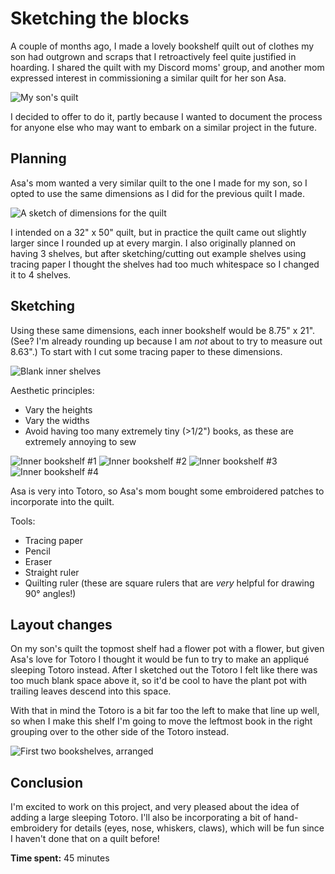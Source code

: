 <h1>Sketching the blocks</h1>

A couple of months ago, I made a lovely bookshelf quilt out of clothes my son had outgrown and scraps that I retroactively feel quite justified in hoarding. I shared the quilt with my Discord moms' group, and another mom expressed interest in commissioning a similar quilt for her son Asa.

![My son's quilt](/images/previousquilt.jpg)

I decided to offer to do it, partly because I wanted to document the process for anyone else who may want to embark on a similar project in the future.

<h2>Planning</h2>

Asa's mom wanted a very similar quilt to the one I made for my son, so I opted to use the same dimensions as I did for the previous quilt I made.

![A sketch of dimensions for the quilt](/images/planning.jpg)

I intended on a 32" x 50" quilt, but in practice the quilt came out slightly larger since I rounded up at every margin. I also originally planned on having 3 shelves, but after sketching/cutting out example shelves using tracing paper I thought the shelves had too much whitespace so I changed it to 4 shelves.

<h2>Sketching</h2>

Using these same dimensions, each inner bookshelf would be 8.75" x 21". (See? I'm already rounding up because I am *not* about to try to measure out 8.63".) To start with I cut some tracing paper to these dimensions.

![Blank inner shelves](/images/blank.jpg)

Aesthetic principles:
- Vary the heights
- Vary the widths
- Avoid having too many extremely tiny (>1/2") books, as these are extremely annoying to sew

![Inner bookshelf #1](/images/one.jpg) ![Inner bookshelf #2](/images/two.jpg)
![Inner bookshelf #3](/images/three.jpg) ![Inner bookshelf #4](/images/four.jpg)

Asa is very into Totoro, so Asa's mom bought some embroidered patches to incorporate into the quilt.

Tools:
- Tracing paper
- Pencil
- Eraser
- Straight ruler
- Quilting ruler (these are square rulers that are *very* helpful for drawing 90° angles!)

<h2>Layout changes</h2>

On my son's quilt the topmost shelf had a flower pot with a flower, but given Asa's love for Totoro I thought it would be fun to try to make an appliqué sleeping Totoro instead. After I sketched out the Totoro I felt like there was too much blank space above it, so it'd be cool to have the plant pot with trailing leaves descend into this space.

With that in mind the Totoro is a bit far too the left to make that line up well, so when I make this shelf I'm going to move the leftmost book in the right grouping over to the other side of the Totoro instead.

![First two bookshelves, arranged](/images/firsttwo.jpg)

<h2>Conclusion</h2>

I'm excited to work on this project, and very pleased about the idea of adding a large sleeping Totoro. I'll also be incorporating a bit of hand-embroidery for details (eyes, nose, whiskers, claws), which will be fun since I haven't done that on a quilt before!

**Time spent:** 45 minutes
